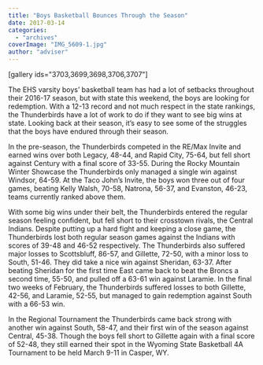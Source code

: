 ```yaml
---
title: "Boys Basketball Bounces Through the Season"
date: 2017-03-14
categories: 
  - "archives"
coverImage: "IMG_5609-1.jpg"
author: "adviser"
---
```


\[gallery ids="3703,3699,3698,3706,3707"\]

The EHS varsity boys’ basketball team has had a lot of setbacks throughout their 2016-17 season, but with state this weekend, the boys are looking for redemption. With a 12-13 record and not much respect in the state rankings, the Thunderbirds have a lot of work to do if they want to see big wins at state. Looking back at their season, it’s easy to see some of the struggles that the boys have endured through their season.

In the pre-season, the Thunderbirds competed in the RE/Max Invite and earned wins over both Legacy, 48-44, and Rapid City, 75-64, but fell short against Century with a final score of 33-55. During the Rocky Mountain Winter Showcase the Thunderbirds only managed a single win against Windsor, 64-59. At the Taco John’s Invite, the boys won three out of four games, beating Kelly Walsh, 70-58, Natrona, 56-37, and Evanston, 46-23, teams currently ranked above them.

With some big wins under their belt, the Thunderbirds entered the regular season feeling confident, but fell short to their crosstown rivals, the Central Indians. Despite putting up a hard fight and keeping a close game, the Thunderbirds lost both regular season games against the Indians with scores of 39-48 and 46-52 respectively. The Thunderbirds also suffered major losses to Scottsbluff, 86-57, and Gillette, 72-50, with a minor loss to South, 51-46. They did take a nice win against Sheridan, 63-37. After beating Sheridan for the first time East came back to beat the Broncs a second time, 55-50, and pulled off a 63-61 win against Laramie. In the final two weeks of February, the Thunderbirds suffered losses to both Gillette, 42-56, and Laramie, 52-55, but managed to gain redemption against South with a 66-53 win.

In the Regional Tournament the Thunderbirds came back strong with another win against South, 58-47, and their first win of the season against Central, 45-38. Though the boys fell short to Gillette again with a final score of 52-48, they still earned their spot in the Wyoming State Basketball 4A Tournament to be held March 9-11 in Casper, WY.
